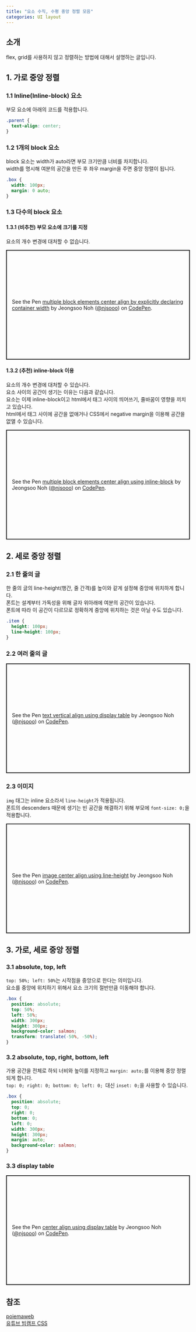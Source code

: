 ```yaml
---
title: "요소 수직, 수평 중앙 정렬 모음"
categories: UI layout
---
```


## 소개
flex, grid를 사용하지 않고 정렬하는 방법에 대해서 설명하는 글입니다.

## 1. 가로 중앙 정렬

### 1.1 Inline(Inline-block) 요소
부모 요소에 아래의 코드를 적용합니다.
```css
.parent {
  text-align: center;
}
```

### 1.2 1개의 block 요소
block 요소는 width가 auto라면 부모 크기만큼 너비를 차지합니다.  
width를 명시해 여분의 공간을 만든 후 좌우 margin을 주면 중앙 정렬이 됩니다.  
```css
.box {
  width: 100px;
  margin: 0 auto;
}
```

### 1.3 다수의 block 요소

#### 1.3.1 (비추천) 부모 요소에 크기를 지정
요소의 개수 변경에 대처할 수 없습니다.
<p class="codepen" data-height="300" data-default-tab="html,result" data-slug-hash="rNqNXeZ" data-user="njsooo" style="height: 300px; box-sizing: border-box; display: flex; align-items: center; justify-content: center; border: 2px solid; margin: 1em 0; padding: 1em;">
  <span>See the Pen <a href="https://codepen.io/njsooo/pen/rNqNXeZ">
  multiple block elements center align by explicitly declaring container width</a> by Jeongsoo Noh (<a href="https://codepen.io/njsooo">@njsooo</a>)
  on <a href="https://codepen.io">CodePen</a>.</span>
</p>
<script async src="https://cpwebassets.codepen.io/assets/embed/ei.js"></script>

#### 1.3.2 (추천) inline-block 이용
요소의 개수 변경에 대처할 수 있습니다.  
요소 사이의 공간이 생기는 이유는 다음과 같습니다.  
요소는 이제 inline-block이고 html에서 태그 사이의 띄어쓰기, 줄바꿈이 영향을 끼치고 있습니다.  
html에서 태그 사이에 공간을 없애거나 CSS에서 negative margin을 이용해 공간을 없앨 수 있습니다.
<p class="codepen" data-height="300" data-default-tab="html,result" data-slug-hash="XWxWvgo" data-user="njsooo" style="height: 300px; box-sizing: border-box; display: flex; align-items: center; justify-content: center; border: 2px solid; margin: 1em 0; padding: 1em;">
  <span>See the Pen <a href="https://codepen.io/njsooo/pen/XWxWvgo">
  multiple block elements center align using inline-block</a> by Jeongsoo Noh (<a href="https://codepen.io/njsooo">@njsooo</a>)
  on <a href="https://codepen.io">CodePen</a>.</span>
</p>
<script async src="https://cpwebassets.codepen.io/assets/embed/ei.js"></script>

## 2. 세로 중앙 정렬

### 2.1 한 줄의 글
한 줄의 글의 line-height(행간, 줄 간격)를 높이와 같게 설정해 중앙에 위치하게 합니다.  
폰트는 설계부터 가독성을 위해 글자 위아래에 여분의 공간이 있습니다.  
폰트에 따라 이 공간이 다르므로 정확하게 중앙에 위치하는 것은 아닐 수도 있습니다.  
```css
.item {
  height: 100px;
  line-height: 100px;
}
```

### 2.2 여러 줄의 글
<p class="codepen" data-height="300" data-default-tab="html,result" data-slug-hash="MWPYrJV" data-user="njsooo" style="height: 300px; box-sizing: border-box; display: flex; align-items: center; justify-content: center; border: 2px solid; margin: 1em 0; padding: 1em;">
  <span>See the Pen <a href="https://codepen.io/njsooo/pen/MWPYrJV">
  text vertical align using display table</a> by Jeongsoo Noh (<a href="https://codepen.io/njsooo">@njsooo</a>)
  on <a href="https://codepen.io">CodePen</a>.</span>
</p>
<script async src="https://cpwebassets.codepen.io/assets/embed/ei.js"></script>

### 2.3 이미지
`img` 태그는 inline 요소라서 `line-height`가 적용됩니다.  
폰트의 descenders 때문에 생기는 빈 공간을 해결하기 위해 부모에 `font-size: 0;`을 적용합니다.
<p class="codepen" data-height="300" data-default-tab="html,result" data-slug-hash="qBJEVpY" data-user="njsooo" style="height: 300px; box-sizing: border-box; display: flex; align-items: center; justify-content: center; border: 2px solid; margin: 1em 0; padding: 1em;">
  <span>See the Pen <a href="https://codepen.io/njsooo/pen/qBJEVpY">
  image center align using line-height</a> by Jeongsoo Noh (<a href="https://codepen.io/njsooo">@njsooo</a>)
  on <a href="https://codepen.io">CodePen</a>.</span>
</p>
<script async src="https://cpwebassets.codepen.io/assets/embed/ei.js"></script>

## 3. 가로, 세로 중앙 정렬

### 3.1 absolute, top, left
`top: 50%; left: 50%`는 시작점을 중앙으로 한다는 의미입니다.  
요소를 중앙에 위치하기 위해서 요소 크기의 절반만큼 이동해야 합니다.
```css
.box {
  position: absolute;
  top: 50%;
  left: 50%;
  width: 300px;
  height: 300px;
  background-color: salmon;
  transform: translate(-50%, -50%);
}
```

### 3.2 absolute, top, right, bottom, left
가용 공간을 전체로 하되 너비와 높이를 지정하고 `margin: auto;`를 이용해 중앙 정렬되게 합니다.  
`top: 0; right: 0; bottom: 0; left: 0; `대신 `inset: 0;`을 사용할 수 있습니다.  
```css
.box {
  position: absolute;
  top: 0;
  right: 0;
  bottom: 0;
  left: 0;
  width: 300px;
  height: 300px;
  margin: auto;
  background-color: salmon;
}
```

### 3.3 display table
<p class="codepen" data-height="300" data-default-tab="html,result" data-slug-hash="XWxJzjM" data-user="njsooo" style="height: 300px; box-sizing: border-box; display: flex; align-items: center; justify-content: center; border: 2px solid; margin: 1em 0; padding: 1em;">
  <span>See the Pen <a href="https://codepen.io/njsooo/pen/XWxJzjM">
  center align using display table</a> by Jeongsoo Noh (<a href="https://codepen.io/njsooo">@njsooo</a>)
  on <a href="https://codepen.io">CodePen</a>.</span>
</p>
<script async src="https://cpwebassets.codepen.io/assets/embed/ei.js"></script>

## 참조
[poiemaweb](https://poiemaweb.com/css3-centering)  
[유튜브 빔캠프 CSS](https://www.youtube.com/watch?v=m4v3NRHxOJc&list=PLMv8nY90ATZX3TOLjJaAZsyA8vcNsdX4j)  